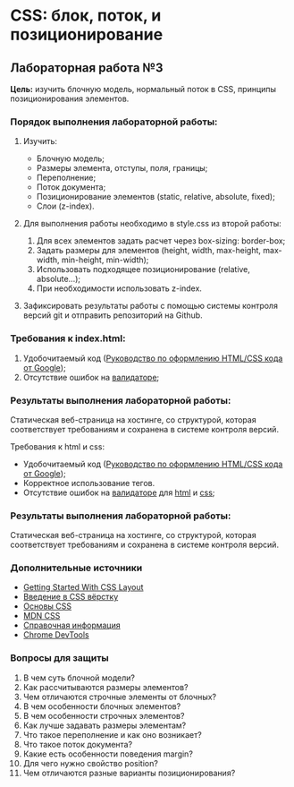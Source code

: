 # CSS: блок, поток, и позиционирование

## Лабораторная работа №3

**Цель:** изучить блочную модель, нормальный поток в CSS, принципы позиционирования элементов.

### Порядок выполнения лабораторной работы:

1. Изучить:

   - Блочную модель;
   - Размеры элемента, отступы, поля, границы;
   - Переполнение;
   - Поток документа;
   - Позиционирование элементов (static, relative, absolute, fixed);
   - Слои (z-index).

1. Для выполнения работы необходимо в style.css из второй работы:

   1. Для всех элементов задать расчет через box-sizing: border-box;
   2. Задать размеры для элементов (height, width, max-height, max-width, min-height, min-width);
   3. Использовать подходящее позиционирование (relative, absolute...);
   4. При необходимости использовать z-index.

1. Зафиксировать результаты работы с помощью системы контроля версий git и отправить репозиторий на Github.

### Требования к index.html:

1. Удобочитаемый код ([Руководство по оформлению HTML/CSS кода от Google](https://habr.com/ru/post/143452/));
1. Отсутствие ошибок на [валидаторе](https://validator.w3.org/);

### Результаты выполнения лабораторной работы:

Статическая веб-страница на хостинге, со структурой, которая соответствует требованиям и сохранена в системе контроля версий.

Требования к html и css:

- Удобочитаемый код ([Руководство по оформлению HTML/CSS кода от Google](https://habr.com/ru/post/143452/));
- Корректное использование тегов.
- Отсутствие ошибок на [валидаторе](https://validator.w3.org/) для [html](https://validator.w3.org/) и [css](https://jigsaw.w3.org/css-validator/);

### Результаты выполнения лабораторной работы:

Статическая веб-страница на хостинге, со структурой, которая соответствует требованиям и сохранена в системе контроля версий.

### Дополнительные источники

- [Getting Started With CSS Layout](https://www.smashingmagazine.com/2018/05/guide-css-layout/)
- [Введение в CSS вёрстку](https://developer.mozilla.org/ru/docs/Learn/CSS/CSS_layout/Introduction)
- [Основы CSS](https://developer.mozilla.org/ru/docs/Learn/CSS)
- [MDN CSS](https://developer.mozilla.org/ru/docs/Web/CSS)
- [Справочная информация](https://html5book.ru/)
- [Chrome DevTools](https://habr.com/ru/post/548898/)

### Вопросы для защиты

1. В чем суть блочной модели?
1. Как рассчитываются размеры элементов?
1. Чем отличаются строчные элементы от блочных?
1. В чем особенности блочных элементов?
1. В чем особенности строчных элементов?
1. Как лучше задавать размеры элементам?
1. Что такое переполнение и как оно возникает?
1. Что такое поток документа?
1. Какие есть особенности поведения margin?
1. Для чего нужно свойство position?
1. Чем отличаются разные варианты позиционирования?
